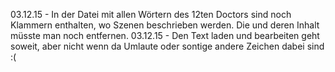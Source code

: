 03.12.15 - In der Datei mit allen Wörtern des 12ten Doctors sind noch Klammern enthalten, wo Szenen beschrieben werden. Die und deren Inhalt müsste man noch entfernen. 
03.12.15 - Den Text laden und bearbeiten geht soweit, aber nicht wenn da Umlaute oder sontige andere Zeichen dabei sind :(

